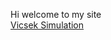 Hi welcome to my site
<br>
<a href="https://fuxixing.github.io/project/interactive_vicsek.html">Vicsek Simulation</a>
